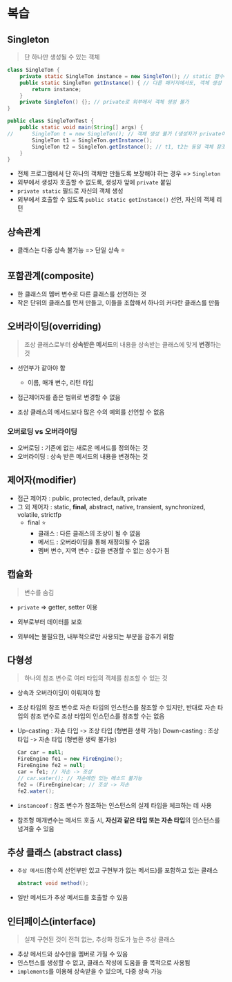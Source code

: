 # 복습

## Singleton

> 단 하나만 생성될 수 있는 객체

```java
class SingleTon {
	private static SingleTon instance = new SingleTon(); // static 함수에선 static 변수만 접근 할 수 있으므로 static으로 선언
	public static SingleTon getInstance() { // 다른 패키지에서도, 객체 생성 없이 쓰려면 public
		return instance;
	}
	private SingleTon() {}; // private로 외부에서 객체 생성 불가
}

public class SingleTonTest {
	public static void main(String[] args) {
//		SingleTon t = new SingleTon(); // 객체 생성 불가 (생성자가 private이므로)
		SingleTon t1 = SingleTon.getInstance();
		SingleTon t2 = SingleTon.getInstance(); // t1, t2는 동일 객체 참조
	}
}
```

- 전체 프로그램에서 단 하나의 객체만 만들도록 보장해야 하는 경우 => `Singleton`
- 외부에서 생성자 호출할 수 없도록, 생성자 앞에 `private` 붙임
- `private static` 필드로 자신의 객체 생성
- 외부에서 호출할 수 있도록 `public static getInstance()` 선언, 자신의 객체 리턴

## 상속관계

- 클래스는 다중 상속 불가능 => 단일 상속 :star:

## 포함관계(composite)

- 한 클래스의 멤버 변수로 다른 클래스를 선언하는 것
- 작은 단위의 클래스를 먼저 만들고, 이들을 조합해서 하나의 커다란 클래스를 만듦

## 오버라이딩(overriding)

> 조상 클래스로부터 **상속받은 메서드**의 내용을 상속받는 클래스에 맞게 **변경**하는 것

- 선언부가 같아야 함
  - 이름, 매개 변수, 리턴 타입
- 접근제어자를 좁은 범위로 변경할 수 없음

- 조상 클래스의 메서드보다 많은 수의 예외를 선언할 수 없음

### 오버로딩 vs 오버라이딩

- 오버로딩 : 기존에 없는 새로운 메서드를 정의하는 것
- 오버라이딩 : 상속 받은 메서드의 내용을 변경하는 것



## 제어자(modifier)

- 접근 제어자 : public, protected, default, private
- 그 외 제어자 : static, **final**​​, abstract, native, transient, synchronized, volatile, strictfp
  - final :star:
    - 클래스 : 다른 클래스의 조상이 될 수 없음
    - 메서드 : 오버라이딩을 통해 재정의될 수 없음
    - 멤버 변수, 지역 변수 : 값을 변경할 수 없는 상수가 됨



## 캡슐화

> 변수를 숨김

- `private` => getter, setter 이용

- 외부로부터 데이터를 보호
- 외부에는 불필요한, 내부적으로만 사용되는 부분을 감추기 위함



## 다형성

> 하나의 참조 변수로 여러 타입의 객체를 참조할 수 있는 것

- 상속과 오버라이딩이 이뤄져야 함

- 조상 타입의 참조 변수로 자손 타입의 인스턴스를 참조할 수 있지만, 반대로 자손 타입의 참조 변수로 조상 타입의 인스턴스를 참조할 수는 없음

- Up-casting : 자손 타입 -> 조상 타입 (형변환 생략 가능)
  Down-casting : 조상 타입 -> 자손 타입 (형변환 생략 불가능)

  ```java
  Car car = null;
  FireEngine fe1 = new FireEngine();
  FireEngine fe2 = null;
  car = fe1; // 자손 -> 조상
  // car.water(); // 자손에만 있는 메소드 불가능
  fe2 = (FireEngine)car; // 조상 -> 자손
  fe2.water();
  ```

- `instanceof` : 참조 변수가 참조하는 인스턴스의 실제 타입을 체크하는 데 사용

- 참조형 매개변수는 메서드 호출 시, **자신과 같은 타입 또는 자손 타입**의 인스턴스를 넘겨줄 수 있음



## 추상 클래스 (abstract class)

- `추상 메서드`(함수의 선언부만 있고 구현부가 없는 메서드)를 포함하고 있는 클래스

  ```java
  abstract void method();
  ```

- 일반 메서드가 추상 메서드를 호출할 수 있음



## 인터페이스(interface)

> 실제 구현된 것이 전혀 없는, 추상화 정도가 높은 추상 클래스

- 추상 메서드와 상수만을 멤버로 가질 수 있음
- 인스턴스를 생성할 수 없고, 클래스 작성에 도움을 줄 목적으로 사용됨
- `implements`를 이용해 상속받을 수 있으며, 다중 상속 가능

